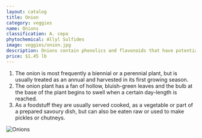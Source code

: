 ```yaml
---
layout: catalog
title: Onion
category: veggies
name: Onions
classification: A. cepa
phytochemical: Allyl Sulfides
image: veggies/onion.jpg
description: Onions contain phenolics and flavonoids that have potential anti-inflammatory, anti-cholesterol, anticancer and antioxidant properties.
price: $1.45 lb
---
```


1. The onion is most frequently a biennial or a perennial plant, but is usually treated as an annual and harvested in its first growing season.
2. The onion plant has a fan of hollow, bluish-green leaves and the bulb at the base of the plant begins to swell when a certain day-length is reached.
3. As a foodstuff they are usually served cooked, as a vegetable or part of a prepared savoury dish, but can also be eaten raw or used to make pickles or chutneys.

![Onions](http://upload.wikimedia.org/wikipedia/commons/thumb/a/a2/Mixed_onions.jpg/1024px-Mixed_onions.jpg)
